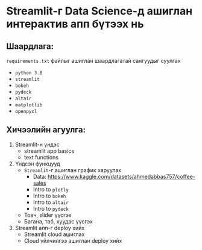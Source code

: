 # Streamlit-г Data Science-д ашиглан интерактив апп бүтээх нь

## Шаардлага:
`requirements.txt` файлыг ашиглан шаардлагатай сангуудыг суулгах
- `python 3.8`
- `streamlit`
- `bokeh`
- `pydeck`
- `altair`
- `matplotlib`
- `openpyxl`

## Хичээлийн агуулга:

1. Streamlit-н үндэс
    - streamlit app basics
    - text functions
1. Үндсэн функцууд
    - `Streamlit`-г ашиглан график харуулах
        - Data: https://www.kaggle.com/datasets/ahmedabbas757/coffee-sales
        - Intro to `plotly`
        - Intro to `bokeh`
        - Intro to `altair`
        - Intro to `pydeck`
    - Товч, slider үүсгэх
    - Багана, таб, хуудас үүсгэх
1. Streamlit апп-г deploy хийх
    - Streamlit cloud ашиглах
    - Cloud үйлчилгээ ашиглан deploy хийх
